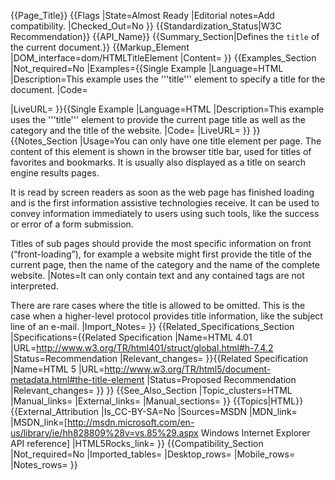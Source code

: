{{Page_Title}}
{{Flags
|State=Almost Ready
|Editorial notes=Add compatibility.
|Checked_Out=No
}}
{{Standardization_Status|W3C Recommendation}}
{{API_Name}}
{{Summary_Section|Defines the <code>title</code> of the current document.}}
{{Markup_Element
|DOM_interface=dom/HTMLTitleElement
|Content=
}}
{{Examples_Section
|Not_required=No
|Examples={{Single Example
|Language=HTML
|Description=This example uses the '''title''' element to specify a title for the document.
|Code=<!doctype html>
<html>
<head>
<title>WebPlatform.org - Your Web, documented</title>
</head>
</html>
|LiveURL=
}}{{Single Example
|Language=HTML
|Description=This example uses the '''title''' element to provide the current page title as well as the category and the title of the website.
|Code=<!doctype html>
<html>
<head>
<title>title &bull; html &bull; WebPlatform.org</title>
</head>
</html>
|LiveURL=
}}
}}
{{Notes_Section
|Usage=You can only have one title element per page. The content of this element is shown in the browser title bar, used for titles of favorites and bookmarks. It is usually also displayed as a title on search engine results pages.

It is read by screen readers as soon as the web page has finished loading and is the first information assistive technologies receive. It can be used to convey information immediately to users using such tools, like the success or error of a form submission.

Titles of sub pages should provide the most specific information on front (“front-loading”), for example a website might first provide the title of the current page, then the name of the category and the name of the complete website.
|Notes=It can only contain text and any contained tags are not interpreted.

There are rare cases where the title is allowed to be omitted. This is the case when a higher-level protocol provides title information, like the subject line of an e-mail.
|Import_Notes=
}}
{{Related_Specifications_Section
|Specifications={{Related Specification
|Name=HTML 4.01
|URL=http://www.w3.org/TR/html401/struct/global.html#h-7.4.2
|Status=Recommendation
|Relevant_changes=
}}{{Related Specification
|Name=HTML 5
|URL=http://www.w3.org/TR/html5/document-metadata.html#the-title-element
|Status=Proposed Recommendation
|Relevant_changes=
}}
}}
{{See_Also_Section
|Topic_clusters=HTML
|Manual_links=
|External_links=
|Manual_sections=
}}
{{Topics|HTML}}
{{External_Attribution
|Is_CC-BY-SA=No
|Sources=MSDN
|MDN_link=
|MSDN_link=[http://msdn.microsoft.com/en-us/library/ie/hh828809%28v=vs.85%29.aspx Windows Internet Explorer API reference]
|HTML5Rocks_link=
}}
{{Compatibility_Section
|Not_required=No
|Imported_tables=
|Desktop_rows=
|Mobile_rows=
|Notes_rows=
}}